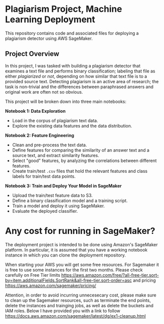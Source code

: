 # Plagiarism Project, Machine Learning Deployment

This repository contains code and associated files for deploying a plagiarism detector using AWS SageMaker.

## Project Overview

In this project, I was tasked with building a plagiarism detector that examines a text file and performs binary classification; labeling that file as either *plagiarized* or *not*, depending on how similar that text file is to a provided source text. Detecting plagiarism is an active area of research; the task is non-trivial and the differences between paraphrased answers and original work are often not so obvious.

This project will be broken down into three main notebooks:

**Notebook 1: Data Exploration**
* Load in the corpus of plagiarism text data.
* Explore the existing data features and the data distribution.

**Notebook 2: Feature Engineering**
* Clean and pre-process the text data.
* Define features for comparing the similarity of an answer text and a source text, and extract similarity features.
* Select "good" features, by analyzing the correlations between different features.
* Create train/test `.csv` files that hold the relevant features and class labels for train/test data points.

**Notebook 3: Train and Deploy Your Model in SageMaker**
* Upload the train/test feature data to S3.
* Define a binary classification model and a training script.
* Train a model and deploy it using SageMaker.
* Evaluate the deployed classifier.


# Any cost for running in SageMaker?
The deployment project is intended to be done using Amazon's SageMaker platform. In particular, it is assumed that you have a working notebook instance in which you can clone the deployment repository.

When starting your AWS you will get some free resources. For Sagemaker it is free to use some instances for the first two months. Please check carefully on Free Tier limits https://aws.amazon.com/free/?all-free-tier.sort-by=item.additionalFields.SortRank&all-free-tier.sort-order=asc and pricing https://aws.amazon.com/sagemaker/pricing/

Attention, in order to avoid incurring unnecesecary cost, please make sure to clean up the Sagemaker resources, such as terminate the end points, delete the instances and trainging jobs, as well as delete the buckets and IAM roles. Below I have provided you with a link to follow https://docs.aws.amazon.com/sagemaker/latest/dg/ex1-cleanup.html 
